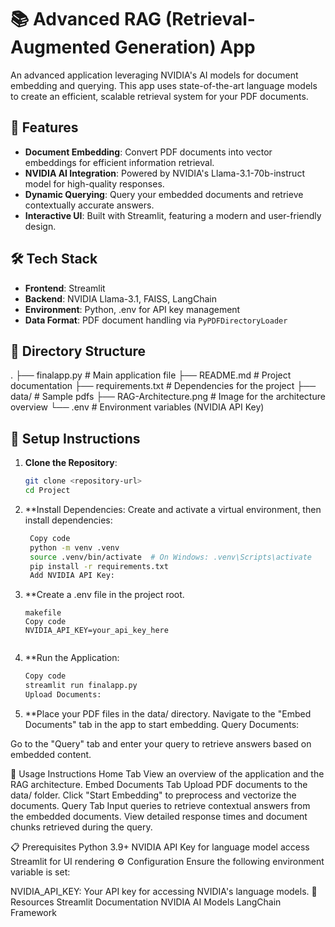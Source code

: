 # 📚 Advanced RAG (Retrieval-Augmented Generation) App

An advanced application leveraging NVIDIA's AI models for document embedding and querying. This app uses state-of-the-art language models to create an efficient, scalable retrieval system for your PDF documents.

## 🚀 Features

- **Document Embedding**: Convert PDF documents into vector embeddings for efficient information retrieval.
- **NVIDIA AI Integration**: Powered by NVIDIA's Llama-3.1-70b-instruct model for high-quality responses.
- **Dynamic Querying**: Query your embedded documents and retrieve contextually accurate answers.
- **Interactive UI**: Built with Streamlit, featuring a modern and user-friendly design.

## 🛠️ Tech Stack

- **Frontend**: Streamlit
- **Backend**: NVIDIA Llama-3.1, FAISS, LangChain
- **Environment**: Python, .env for API key management
- **Data Format**: PDF document handling via `PyPDFDirectoryLoader`

## 📁 Directory Structure

.
├── finalapp.py                  # Main application file
├── README.md               # Project documentation
├── requirements.txt        # Dependencies for the project
├── data/                   # Sample pdfs
├── RAG-Architecture.png    # Image for the architecture overview
└── .env                    # Environment variables (NVIDIA API Key)


## 📝 Setup Instructions

1. **Clone the Repository**:
   ```bash
   git clone <repository-url>
   cd Project
2. **Install Dependencies: Create and activate a virtual environment, then install dependencies:

   ```bash
    Copy code
    python -m venv .venv
    source .venv/bin/activate  # On Windows: .venv\Scripts\activate
    pip install -r requirements.txt
    Add NVIDIA API Key:

3. **Create a .env file in the project root.
    ```Add your NVIDIA API Key:
    makefile
    Copy code
    NVIDIA_API_KEY=your_api_key_here
  
4. **Run the Application:
    ```bash
    Copy code
    streamlit run finalapp.py
    Upload Documents:

5. **Place your PDF files in the data/ directory.
Navigate to the "Embed Documents" tab in the app to start embedding.
Query Documents:

Go to the "Query" tab and enter your query to retrieve answers based on embedded content.


🌟 Usage Instructions
Home Tab
View an overview of the application and the RAG architecture.
Embed Documents Tab
Upload PDF documents to the data/ folder.
Click "Start Embedding" to preprocess and vectorize the documents.
Query Tab
Input queries to retrieve contextual answers from the embedded documents.
View detailed response times and document chunks retrieved during the query.


📋 Prerequisites
Python 3.9+
NVIDIA API Key for language model access
Streamlit for UI rendering
⚙️ Configuration
Ensure the following environment variable is set:

NVIDIA_API_KEY: Your API key for accessing NVIDIA's language models.
🔗 Resources
Streamlit Documentation
NVIDIA AI Models
LangChain Framework
